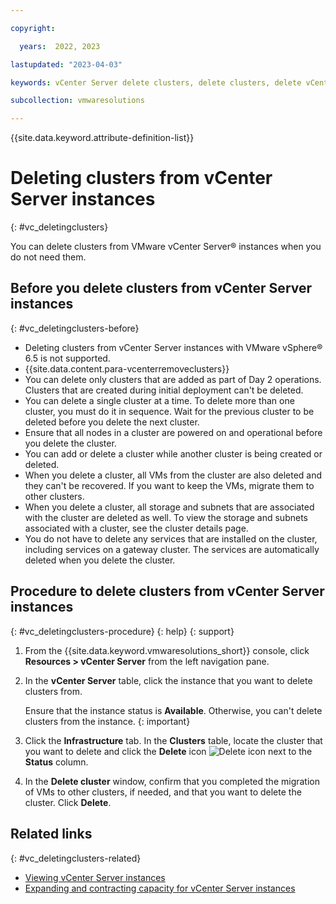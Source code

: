 ```yaml
---

copyright:

  years:  2022, 2023

lastupdated: "2023-04-03"

keywords: vCenter Server delete clusters, delete clusters, delete vCenter Server cluster, vmware multizone, vCenter Server multizone delete clusters, delete vCenter Server cluster

subcollection: vmwaresolutions

---
```


{{site.data.keyword.attribute-definition-list}}

# Deleting clusters from vCenter Server instances
{: #vc_deletingclusters}

You can delete clusters from VMware vCenter Server® instances when you do not need them.

## Before you delete clusters from vCenter Server instances
{: #vc_deletingclusters-before}

* Deleting clusters from vCenter Server instances with VMware vSphere® 6.5 is not supported.
* {{site.data.content.para-vcenterremoveclusters}}
* You can delete only clusters that are added as part of Day 2 operations. Clusters that are created during initial deployment can't be deleted.
* You can delete a single cluster at a time. To delete more than one cluster, you must do it in sequence. Wait for the previous cluster to be deleted before you delete the next cluster.
* Ensure that all nodes in a cluster are powered on and operational before you delete the cluster.
* You can add or delete a cluster while another cluster is being created or deleted.
* When you delete a cluster, all VMs from the cluster are also deleted and they can't be recovered. If you want to keep the VMs, migrate them to other clusters.
* When you delete a cluster, all storage and subnets that are associated with the cluster are deleted as well. To view the storage and subnets associated with a cluster, see the cluster details page.
* You do not have to delete any services that are installed on the cluster, including services on a gateway cluster. The services are automatically deleted when you delete the cluster.

## Procedure to delete clusters from vCenter Server instances
{: #vc_deletingclusters-procedure}
{: help}
{: support}

1. From the {{site.data.keyword.vmwaresolutions_short}} console, click **Resources > vCenter Server** from the left navigation pane.
2. In the **vCenter Server** table, click the instance that you want to delete clusters from.

   Ensure that the instance status is **Available**. Otherwise, you can't delete clusters from the instance.
   {: important}

3. Click the **Infrastructure** tab. In the **Clusters** table, locate the cluster that you want to delete and click the **Delete** icon ![Delete icon](../../icons/delete.svg "Delete") next to the **Status** column.
4. In the **Delete cluster** window, confirm that you completed the migration of VMs to other clusters, if needed, and that you want to delete the cluster. Click **Delete**.

## Related links
{: #vc_deletingclusters-related}

* [Viewing vCenter Server instances](/docs/vmwaresolutions?topic=vmwaresolutions-vc_viewinginstances)
* [Expanding and contracting capacity for vCenter Server instances](/docs/vmwaresolutions?topic=vmwaresolutions-vc_addingservers)
